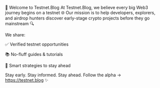 🚀 Welcome to Testnet.Blog
At Testnet.Blog, we believe every big Web3 journey begins on a testnet 🌐
Our mission is to help developers, explorers, and airdrop hunters discover early-stage crypto projects before they go mainstream 🔍

We share:

✅ Verified testnet opportunities

📚 No-fluff guides & tutorials

🧠 Smart strategies to stay ahead

Stay early. Stay informed. Stay ahead.
Follow the alpha → https://testnet.blog ✨
